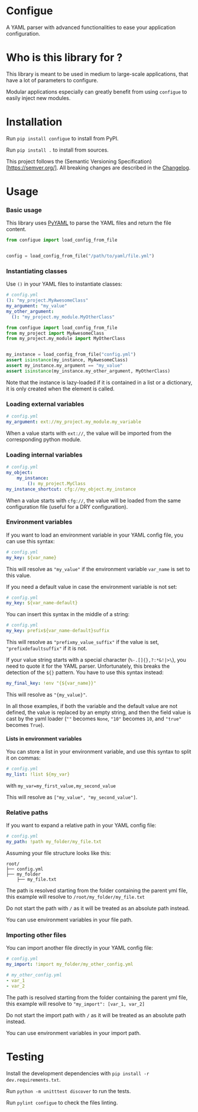 Configue
========

A YAML parser with advanced functionalities to ease your application configuration.

# Who is this library for ?
This library is meant to be used in medium to large-scale applications, that have a lot of parameters to configure. 

Modular applications especially can greatly benefit from using `configue` to easily inject new modules.

# Installation

Run `pip install configue` to install from PyPI.

Run `pip install .` to install from sources.

This project follows the (Semantic Versioning Specification)[https://semver.org/].
All breaking changes are described in the [Changelog](CHANGELOG.md). 

# Usage

### Basic usage
This library uses [PyYAML](https://github.com/yaml/pyyaml) to parse the YAML files and return the file content.

```python
from configue import load_config_from_file


config = load_config_from_file("/path/to/yaml/file.yml")
```

### Instantiating classes

Use `()` in your YAML files to instantiate classes:
```yaml
# config.yml
(): "my_project.MyAwesomeClass"
my_argument: "my_value"
my_other_argument:
  (): "my_project.my_module.MyOtherClass"
```

```python
from configue import load_config_from_file
from my_project import MyAwesomeClass
from my_project.my_module import MyOtherClass


my_instance = load_config_from_file("config.yml")
assert isinstance(my_instance, MyAwesomeClass)
assert my_instance.my_argument == "my_value"
assert isinstance(my_instance.my_other_argument, MyOtherClass)
```

Note that the instance is lazy-loaded if it is contained in a list or a dictionary, it is only created when the element
is called.

### Loading external variables

```yaml
# config.yml
my_argument: ext://my_project.my_module.my_variable
```

When a value starts with `ext://`, the value will be imported from the corresponding python module.


### Loading internal variables

```yaml
# config.yml
my_object:
    my_instance:
        (): my_project.MyClass
my_instance_shortcut: cfg://my_object.my_instance
```

When a value starts with `cfg://`, the value will be loaded from the same configuration file (useful for a DRY
configuration).

### Environment variables

If you want to load an environment variable in your YAML config file, you can use this syntax:
```yaml
# config.yml
my_key: ${var_name}
```
This will resolve as `"my_value"` if the environment variable `var_name` is set to this value.

If you need a default value in case the environment variable is not set:
```yaml
# config.yml
my_key: ${var_name-default}
```

You can insert this syntax in the middle of a string:
```yaml
# config.yml
my_key: prefix${var_name-default}suffix
```
This will resolve as `"prefixmy_value_suffix"` if the value is set, `"prefixdefaultsuffix"` if it is not.

If your value string starts with a special character (`%-.[]{},?:*&!|>\`), you need to quote it for the YAML parser.
Unfortunately, this breaks the detection of the `${}` pattern. You have to use this syntax instead:
```yaml
my_final_key: !env "{${var_name}}"
```
This will resolve as `"{my_value}"`.

In all those examples, if both the variable and the default value are not defined, the value is replaced by an empty
string, and then the field value is cast by the yaml loader (`""` becomes `None`, `"10"` becomes `10`, and `"true"`
becomes `True`).

#### Lists in environment variables
You can store a list in your environment variable, and use this syntax to split it on commas:
```yaml
# config.yml
my_list: !list ${my_var}
```
with `my_var=my_first_value,my_second_value`

This will resolve as `["my_value", "my_second_value"]`.


### Relative paths

If you want to expand a relative path in your YAML config file:

````yaml
# config.yml
my_path: !path my_folder/my_file.txt  
````
Assuming your file structure looks like this:
```
root/
├── config.yml
├── my_folder
    ├── my_file.txt
```

The path is resolved starting from the folder containing the parent yml file, this example will resolve to
`/root/my_folder/my_file.txt`

Do not start the path with `/` as it will be treated as an absolute path instead.

You can use environment variables in your file path.

### Importing other files

You can import another file directly in your YAML config file:

````yaml
# config.yml
my_import: !import my_folder/my_other_config.yml
````

```yaml
# my_other_config.yml
- var_1
- var_2
```

The path is resolved starting from the folder containing the parent yml file, this example will resolve to
`"my_import": [var_1, var_2]`

Do not start the import path with `/` as it will be treated as an absolute path instead.

You can use environment variables in your import path.

# Testing

Install the development dependencies with `pip install -r dev.requirements.txt`.

Run `python -m unitttest discover` to run the tests.

Run `pylint configue` to check the files linting.
